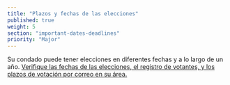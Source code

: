 ```yaml
---
title: "Plazos y fechas de las elecciones"
published: true
weight: 5
section: "important-dates-deadlines"
priority: "Major"
---
```

Su condado puede tener elecciones en diferentes fechas y a lo largo de un año. [Verifique las fechas de las elecciones, el registro de votantes, y los plazos de votación por correo en su área.](https://www.sos.ca.gov/elections/upcoming-elections/county-administered-elections/)